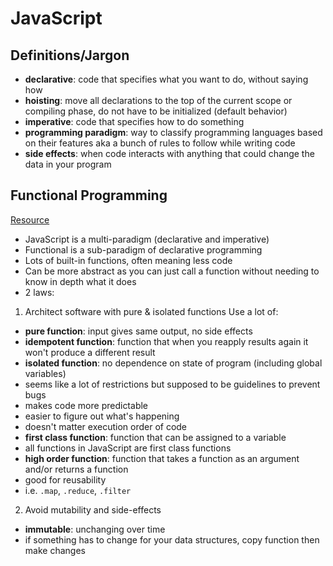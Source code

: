# JavaScript

## Definitions/Jargon

- **declarative**: code that specifies what you want to do, without saying how
- **hoisting**: move all declarations to the top of the current scope or compiling phase, do not have to be initialized (default behavior)
- **imperative**: code that specifies how to do something
- **programming paradigm**: way to classify programming languages based on their features aka a bunch of rules to follow while writing code
- **side effects**: when code interacts with anything that could change the data in your program

## Functional Programming
[Resource](https://www.freecodecamp.org/news/functional-programming-in-javascript/)

- JavaScript is a multi-paradigm (declarative and imperative)
- Functional is a sub-paradigm of declarative programming
- Lots of built-in functions, often meaning less code
- Can be more abstract as you can just call a function without needing to know in depth what it does
- 2 laws:
1. Architect software with pure & isolated functions
Use a lot of:
- **pure function**: input gives same output, no side effects
- **idempotent function**: function that when you reapply results again it won't produce a different result
- **isolated function**: no dependence on state of program (including global variables)
- seems like a lot of restrictions but supposed to be guidelines to prevent bugs
- makes code more predictable
- easier to figure out what's happening
- doesn't matter execution order of code
- **first class function**: function that can be assigned to a variable
- all functions in JavaScript are first class functions
- **high order function**: function that takes a function as an argument and/or returns a function
- good for reusability
- i.e. `.map`, `.reduce`, `.filter`

2. Avoid mutability and side-effects
- **immutable**: unchanging over time
- if something has to change for your data structures, copy function then make changes

